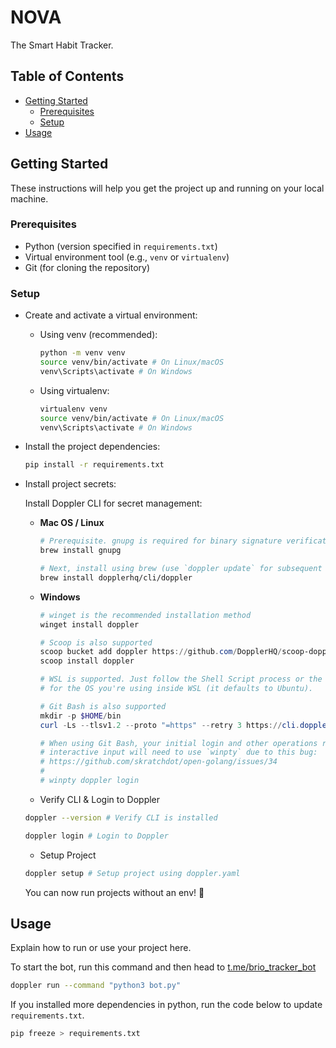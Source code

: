 # NOVA

The Smart Habit Tracker.

## Table of Contents

- [Getting Started](#getting-started)
  - [Prerequisites](#prerequisites)
  - [Setup](#setup)
- [Usage](#usage)

## Getting Started

These instructions will help you get the project up and running on your local machine.

### Prerequisites

- Python (version specified in `requirements.txt`)
- Virtual environment tool (e.g., `venv` or `virtualenv`)
- Git (for cloning the repository)

### Setup

- Create and activate a virtual environment:

  - Using venv (recommended):

    ```bash
    python -m venv venv
    source venv/bin/activate # On Linux/macOS
    venv\Scripts\activate # On Windows
    ```

  - Using virtualenv:

    ```bash
    virtualenv venv
    source venv/bin/activate # On Linux/macOS
    venv\Scripts\activate # On Windows
    ```

- Install the project dependencies:

  ```bash
  pip install -r requirements.txt
  ```

- Install project secrets:

  Install Doppler CLI for secret management:

  - **Mac OS / Linux**

    ```bash
    # Prerequisite. gnupg is required for binary signature verification
    brew install gnupg

    # Next, install using brew (use `doppler update` for subsequent updates)
    brew install dopplerhq/cli/doppler
    ```

  - **Windows**

    ```powershell
    # winget is the recommended installation method
    winget install doppler

    # Scoop is also supported
    scoop bucket add doppler https://github.com/DopplerHQ/scoop-doppler.git
    scoop install doppler

    # WSL is supported. Just follow the Shell Script process or the process
    # for the OS you're using inside WSL (it defaults to Ubuntu).

    # Git Bash is also supported
    mkdir -p $HOME/bin
    curl -Ls --tlsv1.2 --proto "=https" --retry 3 https://cli.doppler.com/install.sh | sh -s -- --install-path $HOME/bin

    # When using Git Bash, your initial login and other operations requiring
    # interactive input will need to use `winpty` due to this bug:
    # https://github.com/skratchdot/open-golang/issues/34
    #
    # winpty doppler login
    ```

  - Verify CLI & Login to Doppler

  ```bash
  doppler --version # Verify CLI is installed

  doppler login # Login to Doppler
  ```

  - Setup Project

  ```bash
  doppler setup # Setup project using doppler.yaml
  ```

  You can now run projects without an env! 🎉

## Usage

Explain how to run or use your project here.

To start the bot, run this command and then head to [t.me/brio_tracker_bot](https://t.me/brio_tracker_bot)

```bash
doppler run --command "python3 bot.py"
```

If you installed more dependencies in python, run the code below to update `requirements.txt`.

```bash
pip freeze > requirements.txt
```

